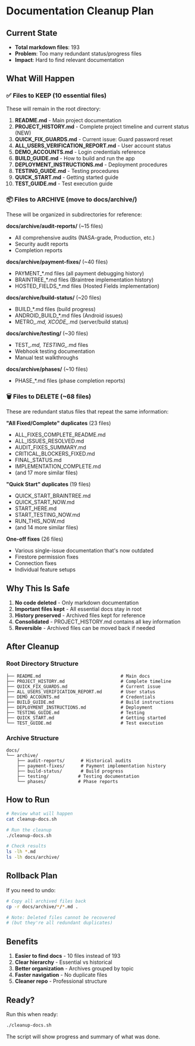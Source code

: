 # Documentation Cleanup Plan

## Current State
- **Total markdown files**: 193
- **Problem**: Too many redundant status/progress files
- **Impact**: Hard to find relevant documentation

## What Will Happen

### ✅ Files to KEEP (10 essential files)
These will remain in the root directory:

1. **README.md** - Main project documentation
2. **PROJECT_HISTORY.md** - Complete project timeline and current status (NEW)
3. **QUICK_FIX_GUARDS.md** - Current issue: Guard password reset
4. **ALL_USERS_VERIFICATION_REPORT.md** - User account status
5. **DEMO_ACCOUNTS.md** - Login credentials reference
6. **BUILD_GUIDE.md** - How to build and run the app
7. **DEPLOYMENT_INSTRUCTIONS.md** - Deployment procedures
8. **TESTING_GUIDE.md** - Testing procedures
9. **QUICK_START.md** - Getting started guide
10. **TEST_GUIDE.md** - Test execution guide

### 📦 Files to ARCHIVE (move to docs/archive/)
These will be organized in subdirectories for reference:

**docs/archive/audit-reports/** (~15 files)
- All comprehensive audits (NASA-grade, Production, etc.)
- Security audit reports
- Completion reports

**docs/archive/payment-fixes/** (~40 files)
- PAYMENT_*.md files (all payment debugging history)
- BRAINTREE_*.md files (Braintree implementation history)
- HOSTED_FIELDS_*.md files (Hosted Fields implementation)

**docs/archive/build-status/** (~20 files)
- BUILD_*.md files (build progress)
- ANDROID_BUILD_*.md files (Android issues)
- METRO_*.md, XCODE_*.md (server/build status)

**docs/archive/testing/** (~30 files)
- TEST_*.md, TESTING_*.md files
- Webhook testing documentation
- Manual test walkthroughs

**docs/archive/phases/** (~10 files)
- PHASE_*.md files (phase completion reports)

### 🗑️ Files to DELETE (~68 files)
These are redundant status files that repeat the same information:

**"All Fixed/Complete" duplicates** (23 files)
- ALL_FIXES_COMPLETE_README.md
- ALL_ISSUES_RESOLVED.md
- AUDIT_FIXES_SUMMARY.md
- CRITICAL_BLOCKERS_FIXED.md
- FINAL_STATUS.md
- IMPLEMENTATION_COMPLETE.md
- (and 17 more similar files)

**"Quick Start" duplicates** (19 files)
- QUICK_START_BRAINTREE.md
- QUICK_START_NOW.md
- START_HERE.md
- START_TESTING_NOW.md
- RUN_THIS_NOW.md
- (and 14 more similar files)

**One-off fixes** (26 files)
- Various single-issue documentation that's now outdated
- Firestore permission fixes
- Connection fixes
- Individual feature setups

## Why This Is Safe

1. **No code deleted** - Only markdown documentation
2. **Important files kept** - All essential docs stay in root
3. **History preserved** - Archived files kept for reference
4. **Consolidated** - PROJECT_HISTORY.md contains all key information
5. **Reversible** - Archived files can be moved back if needed

## After Cleanup

### Root Directory Structure
```
├── README.md                              # Main docs
├── PROJECT_HISTORY.md                     # Complete timeline
├── QUICK_FIX_GUARDS.md                    # Current issue
├── ALL_USERS_VERIFICATION_REPORT.md       # User status
├── DEMO_ACCOUNTS.md                       # Credentials
├── BUILD_GUIDE.md                         # Build instructions
├── DEPLOYMENT_INSTRUCTIONS.md             # Deployment
├── TESTING_GUIDE.md                       # Testing
├── QUICK_START.md                         # Getting started
└── TEST_GUIDE.md                          # Test execution
```

### Archive Structure
```
docs/
└── archive/
    ├── audit-reports/      # Historical audits
    ├── payment-fixes/      # Payment implementation history
    ├── build-status/       # Build progress
    ├── testing/           # Testing documentation
    └── phases/            # Phase reports
```

## How to Run

```bash
# Review what will happen
cat cleanup-docs.sh

# Run the cleanup
./cleanup-docs.sh

# Check results
ls -lh *.md
ls -lh docs/archive/
```

## Rollback Plan

If you need to undo:

```bash
# Copy all archived files back
cp -r docs/archive/*/*.md .

# Note: Deleted files cannot be recovered
# (but they're all redundant duplicates)
```

## Benefits

1. **Easier to find docs** - 10 files instead of 193
2. **Clear hierarchy** - Essential vs historical
3. **Better organization** - Archives grouped by topic
4. **Faster navigation** - No duplicate files
5. **Cleaner repo** - Professional structure

## Ready?

Run this when ready:
```bash
./cleanup-docs.sh
```

The script will show progress and summary of what was done.
